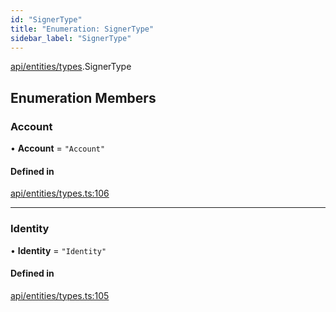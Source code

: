 ```yaml
---
id: "SignerType"
title: "Enumeration: SignerType"
sidebar_label: "SignerType"
---
```


[api/entities/types](../../../../../modules/API/Entities/Types/Types.md).SignerType

## Enumeration Members

### Account

• **Account** = ``"Account"``

#### Defined in

[api/entities/types.ts:106](https://github.com/PolymeshAssociation/polymesh-sdk/blob/c53723bab/src/api/entities/types.ts#L106)

___

### Identity

• **Identity** = ``"Identity"``

#### Defined in

[api/entities/types.ts:105](https://github.com/PolymeshAssociation/polymesh-sdk/blob/c53723bab/src/api/entities/types.ts#L105)
